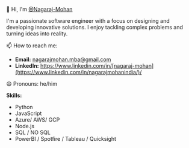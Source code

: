 👋 Hi, I'm [@Nagaraj-Mohan](https://github.com/Nagaraj-Mohan)

I'm a passionate software engineer with a focus on designing and developing innovative solutions. I enjoy tackling complex problems and turning ideas into reality.

📫 How to reach me:
* **Email:** nagarajmohan.mba@gmail.com
* **LinkedIn:** https://www.linkedin.com/in/[nagaraj-mohan](https://www.linkedin.com/in/nagarajmohanindia/)/

😄 Pronouns: he/him


**Skills:**
* Python
* JavaScript
* Azure/ AWS/ GCP
* Node.js
* SQL / NO SQL
* PowerBI / Spotfire / Tableau / Quicksight
 
